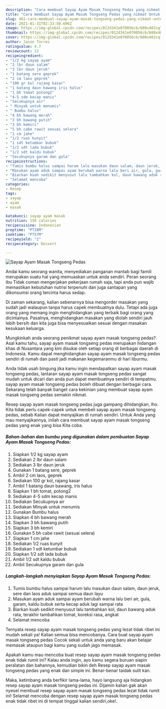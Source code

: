 ```yaml
---
description: "Cara membuat Sayap Ayam Masak Tongseng Pedas yang nikmat Untuk Jualan"
title: "Cara membuat Sayap Ayam Masak Tongseng Pedas yang nikmat Untuk Jualan"
slug: 461-cara-membuat-sayap-ayam-masak-tongseng-pedas-yang-nikmat-untuk-jualan
date: 2021-01-31T02:33:50.696Z
image: https://img-global.cpcdn.com/recipes/012d341e070056cb/680x482cq70/sayap-ayam-masak-tongseng-pedas-foto-resep-utama.jpg
thumbnail: https://img-global.cpcdn.com/recipes/012d341e070056cb/680x482cq70/sayap-ayam-masak-tongseng-pedas-foto-resep-utama.jpg
cover: https://img-global.cpcdn.com/recipes/012d341e070056cb/680x482cq70/sayap-ayam-masak-tongseng-pedas-foto-resep-utama.jpg
author: Jason Torres
ratingvalue: 4.7
reviewcount: 12
recipeingredient:
- "1/2 kg sayap ayam"
- "2 lbr daun salam"
- "3 lbr daun jeruk"
- "1 batang sere geprek"
- "2 cm laos geprek"
- "100 gr kol rajang kasar"
- "1 batang daun bawang iris halus"
- "1 bh tomat potong2"
- "4-5 sdm kecap manis"
- "Secukupnya air"
- " Minyak untuk menumis"
- " Bumbu halus"
- "4 bh bawang merah"
- "3 bh bawang putih"
- "3 bh kemiri"
- "5 bh cabe rawit sesuai selera"
- "1 cm jahe"
- "1/2 ruas kunyit"
- "1 sdt ketumbar bubuk"
- "1/2 sdt lada bubuk"
- "1/2 sdt kaldu bubuk"
- "Secukupnya garam dan gula"
recipeinstructions:
- "Tumis bumbu halus sampai harum lalu masukan daun salam, daun jeruk, sere dan laos aduk sampai semua daun layu"
- "Masukan ayam aduk sampai ayam berubah warna lalu beri air, gula, garam, kaldu bubuk serta kecap aduk lagi sampai rata"
- "Biarkan kuah sedikit menyusut lalu tambahkan kol, daun bawang aduk rata, terakhir tambahkan tomat, koreksi rasa, angkat"
- "Selamat mencoba"
categories:
- Resep
tags:
- sayap
- ayam
- masak

katakunci: sayap ayam masak 
nutrition: 156 calories
recipecuisine: Indonesian
preptime: "PT28M"
cooktime: "PT57M"
recipeyield: "2"
recipecategory: Dessert

---
```



![Sayap Ayam Masak Tongseng Pedas](https://img-global.cpcdn.com/recipes/012d341e070056cb/680x482cq70/sayap-ayam-masak-tongseng-pedas-foto-resep-utama.jpg)

Andai kamu seorang wanita, menyediakan panganan mantab bagi famili merupakan suatu hal yang memuaskan untuk anda sendiri. Peran seorang ibu Tidak cuman mengerjakan pekerjaan rumah saja, tapi anda pun wajib memastikan kebutuhan nutrisi terpenuhi dan juga santapan yang dikonsumsi orang tercinta harus sedap.

Di zaman  sekarang, kalian sebenarnya bisa mengorder masakan yang sudah jadi walaupun tanpa harus capek membuatnya dulu. Tetapi ada juga orang yang memang ingin menghidangkan yang terbaik bagi orang yang dicintainya. Pasalnya, menghidangkan masakan yang diolah sendiri jauh lebih bersih dan kita juga bisa menyesuaikan sesuai dengan masakan kesukaan keluarga. 



Mungkinkah anda seorang penikmat sayap ayam masak tongseng pedas?. Asal kamu tahu, sayap ayam masak tongseng pedas merupakan hidangan khas di Nusantara yang kini disukai oleh setiap orang di berbagai daerah di Indonesia. Kamu dapat menghidangkan sayap ayam masak tongseng pedas sendiri di rumah dan pasti jadi makanan kegemaranmu di hari liburmu.

Anda tidak usah bingung jika kamu ingin mendapatkan sayap ayam masak tongseng pedas, lantaran sayap ayam masak tongseng pedas sangat mudah untuk dicari dan anda pun dapat membuatnya sendiri di tempatmu. sayap ayam masak tongseng pedas boleh dibuat dengan berbagai cara. Sekarang telah banyak banget cara kekinian yang membuat sayap ayam masak tongseng pedas semakin nikmat.

Resep sayap ayam masak tongseng pedas juga gampang dihidangkan, lho. Kita tidak perlu capek-capek untuk membeli sayap ayam masak tongseng pedas, sebab Kalian dapat menyajikan di rumah sendiri. Untuk Anda yang mau menyajikannya, inilah cara membuat sayap ayam masak tongseng pedas yang enak yang bisa Kita coba.

<!--inarticleads1-->

##### Bahan-bahan dan bumbu yang digunakan dalam pembuatan Sayap Ayam Masak Tongseng Pedas:

1. Siapkan 1/2 kg sayap ayam
1. Sediakan 2 lbr daun salam
1. Sediakan 3 lbr daun jeruk
1. Gunakan 1 batang sere, geprek
1. Ambil 2 cm laos, geprek
1. Sediakan 100 gr kol, rajang kasar
1. Ambil 1 batang daun bawang, iris halus
1. Siapkan 1 bh tomat, potong2
1. Sediakan 4-5 sdm kecap manis
1. Sediakan Secukupnya air
1. Sediakan  Minyak untuk menumis
1. Gunakan  Bumbu halus
1. Siapkan 4 bh bawang merah
1. Siapkan 3 bh bawang putih
1. Siapkan 3 bh kemiri
1. Gunakan 5 bh cabe rawit (sesuai selera)
1. Siapkan 1 cm jahe
1. Sediakan 1/2 ruas kunyit
1. Sediakan 1 sdt ketumbar bubuk
1. Siapkan 1/2 sdt lada bubuk
1. Ambil 1/2 sdt kaldu bubuk
1. Ambil Secukupnya garam dan gula




<!--inarticleads2-->

##### Langkah-langkah menyiapkan Sayap Ayam Masak Tongseng Pedas:

1. Tumis bumbu halus sampai harum lalu masukan daun salam, daun jeruk, sere dan laos aduk sampai semua daun layu
1. Masukan ayam aduk sampai ayam berubah warna lalu beri air, gula, garam, kaldu bubuk serta kecap aduk lagi sampai rata
1. Biarkan kuah sedikit menyusut lalu tambahkan kol, daun bawang aduk rata, terakhir tambahkan tomat, koreksi rasa, angkat
1. Selamat mencoba




Ternyata resep sayap ayam masak tongseng pedas yang lezat tidak ribet ini mudah sekali ya! Kalian semua bisa mencobanya. Cara buat sayap ayam masak tongseng pedas Cocok sekali untuk anda yang baru akan belajar memasak ataupun bagi kamu yang sudah jago memasak.

Apakah kamu mau mencoba buat resep sayap ayam masak tongseng pedas enak tidak rumit ini? Kalau anda ingin, ayo kamu segera buruan siapin peralatan dan bahannya, kemudian bikin deh Resep sayap ayam masak tongseng pedas yang enak dan simple ini. Benar-benar taidak sulit kan. 

Maka, ketimbang anda berfikir lama-lama, hayo langsung aja hidangkan resep sayap ayam masak tongseng pedas ini. Dijamin kalian gak akan nyesel membuat resep sayap ayam masak tongseng pedas lezat tidak rumit ini! Selamat mencoba dengan resep sayap ayam masak tongseng pedas enak tidak ribet ini di tempat tinggal kalian sendiri,oke!.

